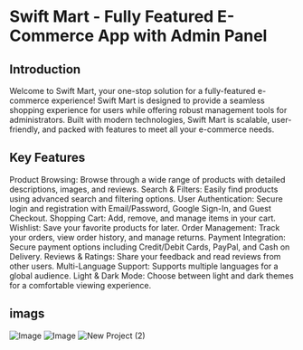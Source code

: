 # Swift Mart - Fully Featured E-Commerce App with Admin Panel

## Introduction

Welcome to Swift Mart, your one-stop solution for a fully-featured e-commerce experience! Swift Mart is designed to provide a seamless shopping experience for users while offering robust management tools for administrators. Built with modern technologies, Swift Mart is scalable, user-friendly, and packed with features to meet all your e-commerce needs.

## Key Features

Product Browsing: Browse through a wide range of products with detailed descriptions, images, and reviews.
Search & Filters: Easily find products using advanced search and filtering options.
User Authentication: Secure login and registration with Email/Password, Google Sign-In, and Guest Checkout.
Shopping Cart: Add, remove, and manage items in your cart.
Wishlist: Save your favorite products for later.
Order Management: Track your orders, view order history, and manage returns.
Payment Integration: Secure payment options including Credit/Debit Cards, PayPal, and Cash on Delivery.
Reviews & Ratings: Share your feedback and read reviews from other users.
Multi-Language Support: Supports multiple languages for a global audience.
Light & Dark Mode: Choose between light and dark themes for a comfortable viewing experience.


## imags
![Image](https://github.com/user-attachments/assets/97006cc3-e727-43ad-b9da-cf8ac7bec7d7)
![Image](https://github.com/user-attachments/assets/cbe4c0b8-350f-448b-afd5-e54e00a77f92)
![New Project (2)](https://github.com/user-attachments/assets/0370c3b4-3f57-4683-8cc4-8aead64a2e90)
